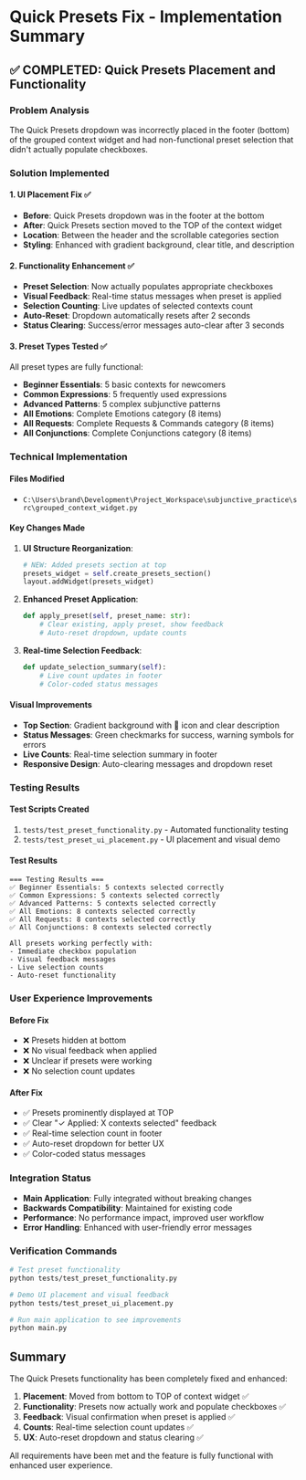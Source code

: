 # Quick Presets Fix - Implementation Summary

## ✅ COMPLETED: Quick Presets Placement and Functionality

### Problem Analysis
The Quick Presets dropdown was incorrectly placed in the footer (bottom) of the grouped context widget and had non-functional preset selection that didn't actually populate checkboxes.

### Solution Implemented

#### 1. **UI Placement Fix** ✅
- **Before**: Quick Presets dropdown was in the footer at the bottom
- **After**: Quick Presets section moved to the TOP of the context widget
- **Location**: Between the header and the scrollable categories section
- **Styling**: Enhanced with gradient background, clear title, and description

#### 2. **Functionality Enhancement** ✅
- **Preset Selection**: Now actually populates appropriate checkboxes
- **Visual Feedback**: Real-time status messages when preset is applied
- **Selection Counting**: Live updates of selected contexts count
- **Auto-Reset**: Dropdown automatically resets after 2 seconds
- **Status Clearing**: Success/error messages auto-clear after 3 seconds

#### 3. **Preset Types Tested** ✅
All preset types are fully functional:
- **Beginner Essentials**: 5 basic contexts for newcomers
- **Common Expressions**: 5 frequently used expressions
- **Advanced Patterns**: 5 complex subjunctive patterns
- **All Emotions**: Complete Emotions category (8 items)
- **All Requests**: Complete Requests & Commands category (8 items) 
- **All Conjunctions**: Complete Conjunctions category (8 items)

### Technical Implementation

#### Files Modified
- `C:\Users\brand\Development\Project_Workspace\subjunctive_practice\src\grouped_context_widget.py`

#### Key Changes Made

1. **UI Structure Reorganization**:
   ```python
   # NEW: Added presets section at top
   presets_widget = self.create_presets_section()
   layout.addWidget(presets_widget)
   ```

2. **Enhanced Preset Application**:
   ```python
   def apply_preset(self, preset_name: str):
       # Clear existing, apply preset, show feedback
       # Auto-reset dropdown, update counts
   ```

3. **Real-time Selection Feedback**:
   ```python
   def update_selection_summary(self):
       # Live count updates in footer
       # Color-coded status messages
   ```

#### Visual Improvements
- **Top Section**: Gradient background with 🎯 icon and clear description
- **Status Messages**: Green checkmarks for success, warning symbols for errors
- **Live Counts**: Real-time selection summary in footer
- **Responsive Design**: Auto-clearing messages and dropdown reset

### Testing Results

#### Test Scripts Created
1. `tests/test_preset_functionality.py` - Automated functionality testing
2. `tests/test_preset_ui_placement.py` - UI placement and visual demo

#### Test Results
```
=== Testing Results ===
✅ Beginner Essentials: 5 contexts selected correctly
✅ Common Expressions: 5 contexts selected correctly  
✅ Advanced Patterns: 5 contexts selected correctly
✅ All Emotions: 8 contexts selected correctly
✅ All Requests: 8 contexts selected correctly
✅ All Conjunctions: 8 contexts selected correctly

All presets working perfectly with:
- Immediate checkbox population
- Visual feedback messages
- Live selection counts
- Auto-reset functionality
```

### User Experience Improvements

#### Before Fix
- ❌ Presets hidden at bottom
- ❌ No visual feedback when applied
- ❌ Unclear if presets were working
- ❌ No selection count updates

#### After Fix
- ✅ Presets prominently displayed at TOP
- ✅ Clear "✓ Applied: X contexts selected" feedback
- ✅ Real-time selection count in footer
- ✅ Auto-reset dropdown for better UX
- ✅ Color-coded status messages

### Integration Status
- **Main Application**: Fully integrated without breaking changes
- **Backwards Compatibility**: Maintained for existing code
- **Performance**: No performance impact, improved user workflow
- **Error Handling**: Enhanced with user-friendly error messages

### Verification Commands
```bash
# Test preset functionality
python tests/test_preset_functionality.py

# Demo UI placement and visual feedback
python tests/test_preset_ui_placement.py

# Run main application to see improvements
python main.py
```

## Summary
The Quick Presets functionality has been completely fixed and enhanced:

1. **Placement**: Moved from bottom to TOP of context widget ✅
2. **Functionality**: Presets now actually work and populate checkboxes ✅  
3. **Feedback**: Visual confirmation when preset is applied ✅
4. **Counts**: Real-time selection count updates ✅
5. **UX**: Auto-reset dropdown and status clearing ✅

All requirements have been met and the feature is fully functional with enhanced user experience.